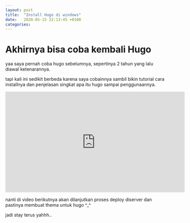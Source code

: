 ```yaml
---
layout: post
title:  "Install Hugo di windows"
date:   2020-05-15 22:13:45 +0100
categories:
---
```


# Akhirnya bisa coba kembali Hugo
yaa saya pernah coba hugo sebelumnya, sepertinya 2 tahun yang lalu diawal ketenarannya.

tapi kali ini sedikit berbeda karena saya cobainnya sambil bikin tutorial cara installnya dan penjelasan singkat apa itu hugo sampai penggunaannya.

<iframe width="560" height="315" src="https://www.youtube.com/embed/9wGpxw4JO2c" frameborder="0" allow="accelerometer; autoplay; encrypted-media; gyroscope; picture-in-picture" allowfullscreen></iframe>

nanti di video berikutnya akan dilanjutkan proses deploy diserver dan pastinya membuat thema untuk hugo ^_^

jadi stay terus yahhh..
